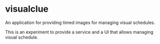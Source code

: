 # visualclue
An application for providing timed images for managing visual schedules.

This is an experiment to provide a service and a UI that allows managing visual schedule.
